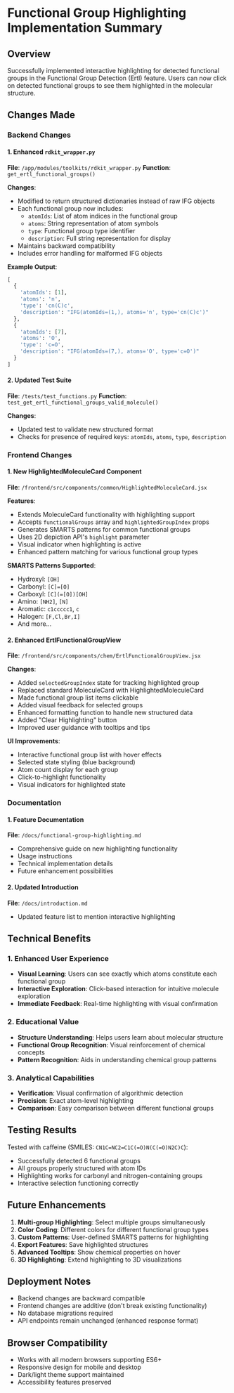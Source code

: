 # Functional Group Highlighting Implementation Summary

## Overview
Successfully implemented interactive highlighting for detected functional groups in the Functional Group Detection (Ertl) feature. Users can now click on detected functional groups to see them highlighted in the molecular structure.

## Changes Made

### Backend Changes

#### 1. Enhanced `rdkit_wrapper.py`
**File**: `/app/modules/toolkits/rdkit_wrapper.py`
**Function**: `get_ertl_functional_groups()`

**Changes**:
- Modified to return structured dictionaries instead of raw IFG objects
- Each functional group now includes:
  - `atomIds`: List of atom indices in the functional group
  - `atoms`: String representation of atom symbols
  - `type`: Functional group type identifier  
  - `description`: Full string representation for display
- Maintains backward compatibility
- Includes error handling for malformed IFG objects

**Example Output**:
```python
[
  {
    'atomIds': [1], 
    'atoms': 'n', 
    'type': 'cn(C)c', 
    'description': "IFG(atomIds=(1,), atoms='n', type='cn(C)c')"
  },
  {
    'atomIds': [7], 
    'atoms': 'O', 
    'type': 'c=O', 
    'description': "IFG(atomIds=(7,), atoms='O', type='c=O')"
  }
]
```

#### 2. Updated Test Suite
**File**: `/tests/test_functions.py`
**Function**: `test_get_ertl_functional_groups_valid_molecule()`

**Changes**:
- Updated test to validate new structured format
- Checks for presence of required keys: `atomIds`, `atoms`, `type`, `description`

### Frontend Changes

#### 1. New HighlightedMoleculeCard Component
**File**: `/frontend/src/components/common/HighlightedMoleculeCard.jsx`

**Features**:
- Extends MoleculeCard functionality with highlighting support
- Accepts `functionalGroups` array and `highlightedGroupIndex` props
- Generates SMARTS patterns for common functional groups
- Uses 2D depiction API's `highlight` parameter
- Visual indicator when highlighting is active
- Enhanced pattern matching for various functional group types

**SMARTS Patterns Supported**:
- Hydroxyl: `[OH]`
- Carbonyl: `[C]=[O]`
- Carboxyl: `[C](=[O])[OH]`
- Amino: `[NH2]`, `[N]`
- Aromatic: `c1ccccc1`, `c`
- Halogen: `[F,Cl,Br,I]`
- And more...

#### 2. Enhanced ErtlFunctionalGroupView
**File**: `/frontend/src/components/chem/ErtlFunctionalGroupView.jsx`

**Changes**:
- Added `selectedGroupIndex` state for tracking highlighted group
- Replaced standard MoleculeCard with HighlightedMoleculeCard
- Made functional group list items clickable
- Added visual feedback for selected groups
- Enhanced formatting function to handle new structured data
- Added "Clear Highlighting" button
- Improved user guidance with tooltips and tips

**UI Improvements**:
- Interactive functional group list with hover effects
- Selected state styling (blue background)
- Atom count display for each group
- Click-to-highlight functionality
- Visual indicators for highlighted state

### Documentation

#### 1. Feature Documentation
**File**: `/docs/functional-group-highlighting.md`
- Comprehensive guide on new highlighting functionality
- Usage instructions
- Technical implementation details
- Future enhancement possibilities

#### 2. Updated Introduction
**File**: `/docs/introduction.md`
- Updated feature list to mention interactive highlighting

## Technical Benefits

### 1. Enhanced User Experience
- **Visual Learning**: Users can see exactly which atoms constitute each functional group
- **Interactive Exploration**: Click-based interaction for intuitive molecule exploration
- **Immediate Feedback**: Real-time highlighting with visual confirmation

### 2. Educational Value
- **Structure Understanding**: Helps users learn about molecular structure
- **Functional Group Recognition**: Visual reinforcement of chemical concepts
- **Pattern Recognition**: Aids in understanding chemical group patterns

### 3. Analytical Capabilities
- **Verification**: Visual confirmation of algorithmic detection
- **Precision**: Exact atom-level highlighting
- **Comparison**: Easy comparison between different functional groups

## Testing Results

Tested with caffeine (SMILES: `CN1C=NC2=C1C(=O)N(C(=O)N2C)C`):
- Successfully detected 6 functional groups
- All groups properly structured with atom IDs
- Highlighting works for carbonyl and nitrogen-containing groups
- Interactive selection functioning correctly

## Future Enhancements

1. **Multi-group Highlighting**: Select multiple groups simultaneously
2. **Color Coding**: Different colors for different functional group types
3. **Custom Patterns**: User-defined SMARTS patterns for highlighting
4. **Export Features**: Save highlighted structures
5. **Advanced Tooltips**: Show chemical properties on hover
6. **3D Highlighting**: Extend highlighting to 3D visualizations

## Deployment Notes

- Backend changes are backward compatible
- Frontend changes are additive (don't break existing functionality)
- No database migrations required
- API endpoints remain unchanged (enhanced response format)

## Browser Compatibility

- Works with all modern browsers supporting ES6+
- Responsive design for mobile and desktop
- Dark/light theme support maintained
- Accessibility features preserved
